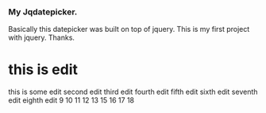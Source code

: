 <h3>My Jqdatepicker.</h3>
<p>Basically this datepicker was built on top of jquery. This is my first project with jquery. Thanks.</p>

this is edit
=======
this is some edit
second edit
third edit
fourth edit
fifth edit
sixth edit
seventh edit
eighth edit
9
10
11
12
13
15
16
17
18
